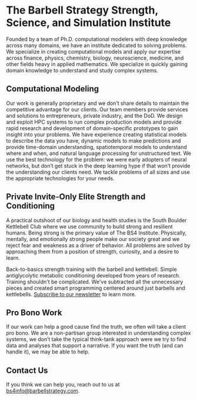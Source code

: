 # The Barbell Strategy Strength, Science, and Simulation Institute

Founded by a team of Ph.D. computational modelers with deep knowledge across many domains, we have an institute dedicated to solving problems.  We specialize in creating computational models and apply our expertise across finance, physics, chemistry, biology, neuroscience, medicine, and other fields heavy in applied mathematics. We specialize in quickly gaining domain knowledge to understand and study complex systems.

## Computational Modeling

Our work is generally proprietary and we don’t share details to maintain the competitive advantage for our clients. Our team members provide services and solutions to entrepreneurs, private industry, and the DoD.  We design and exploit HPC systems to run complex production models and provide rapid research and development of domain-specific prototypes to gain insight into your problems.  We have experience creating statistical models to describe the data you have, dynamic models to make predictions and provide time-domain understanding, spatiotemporal models to understand where and when, and natural language processing for unstructured text. We use the best technology for the problem: we were early adopters of neural networks, but don’t get stuck in the deep learning hype if that won’t provide the understanding our clients need. We tackle problems of all sizes and use the appropriate technologies for your needs.

## Private Invite-Only Elite Strength and Conditioning

A practical outshoot of our biology and health studies is the South Boulder Kettlebell Club where we use community to build strong and resilient humans. Being strong is the primary value of The BS4 Institute. Physically, mentally, and emotionally strong people make our society great and we reject fear and weakness as a driver of behavior. All problems are solved by approaching them from a position of strength, curiosity, and a desire to learn.

Back-to-basics strength training with the barbell and kettlebell. Simple antiglycolytic metabolic conditioning developed from years of research. Training shouldn't be complicated. We've subtracted all the unnecessary pieces and created smart programming centered around just barbells and kettlebells. [Subscribe to our newsletter](https://sbkb.substack.com/) to learn more.

## Pro Bono Work

If our work can help a good cause find the truth, we often will take a client pro bono.  We are a non-partisan group interested in understanding complex systems, we don’t take the typical think-tank approach were we try to find data and analyses that support a narrative.  If you want the truth (and can handle it), we may be able to help.

## Contact Us

If you think we can help you, reach out to us at bs4info@barbellstrategy.com. 
